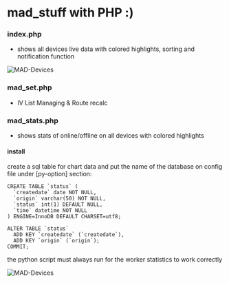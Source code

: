 # mad_stuff with PHP :)

### index.php
- shows all devices live data with colored highlights, sorting and notification function

![MAD-Devices](https://raw.githubusercontent.com/Micha854/mad_stuff/master/images/status_page.png)

### mad_set.php
- IV List Managing &amp; Route recalc

### mad_stats.php
- shows stats of online/offline on all devices with colored highlights

#### install

create a sql table for chart data and put the name of the database on config file under [py-option] section:

```
CREATE TABLE `status` (
  `createdate` date NOT NULL,
  `origin` varchar(50) NOT NULL,
  `status` int(1) DEFAULT NULL,
  `time` datetime NOT NULL
) ENGINE=InnoDB DEFAULT CHARSET=utf8;

ALTER TABLE `status`
  ADD KEY `createdate` (`createdate`),
  ADD KEY `origin` (`origin`);
COMMIT;
```

the python script must always run for the worker statistics to work correctly

![MAD-Devices](https://raw.githubusercontent.com/Micha854/mad_stuff/master/images/stats_page.png)
